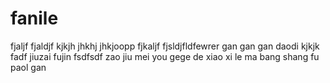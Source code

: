 # fanile
fjaljf
fjaldjf
kjkjh
jhkhj
jhkjoopp
fjkaljf
fjsldjfldfewrer
gan gan gan 
daodi
kjkjk
fadf
jiuzai fujin
fsdfsdf
zao jiu mei you gege de xiao xi le ma
bang shang fu paol 
gan 
